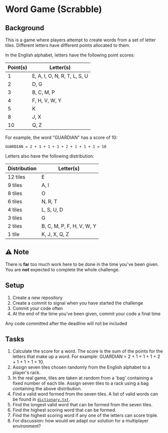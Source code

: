 # Word Game (Scrabble)

## Background

This is a game where players attempt to create words from a set of letter tiles.
Different letters have different points allocated to them.

In the English alphabet, letters have the following point scores:

| Point(s) | Letter(s)                    |
| -------- | ---------------------------- |
| 1        | E, A, I, O, N, R, T, L, S, U |
| 2        | D, G                         |
| 3        | B, C, M, P                   |
| 4        | F, H, V, W, Y                |
| 5        | K                            |
| 8        | J, X                         |
| 10       | Q, Z                         |

For example, the word "GUARDIAN" has a score of 10:

```
GUARDIAN = 2 + 1 + 1 + 1 + 2 + 1 + 1 + 1 = 10
```

Letters also have the following distribution:

| Distribution | Letter(s)                 |
| ------------ | ------------------------- |
| 12 tiles     | E                         |
| 9 tiles      | A, I                      |
| 8 tiles      | O                         |
| 6 tiles      | N, R, T                   |
| 4 tiles      | L, S, U, D                |
| 3 tiles      | G                         |
| 2 tiles      | B, C, M, P, F, H, V, W, Y |
| 1 tile       | K, J, X, Q, Z             |

## ⚠️ Note

There is **far** too much work here to be done in the time you've been given. You are **not** expected to complete the whole challenge.

## Setup

1. Create a new repository
2. Create a commit to signal when you have started the challenge
3. Commit your code often
4. At the end of the time you've been given, commit your code a final time

Any code committed after the deadline will not be included

## Tasks

1. Calculate the score for a word. The score is the sum of the points for the letters that make up a word.
   For example: GUARDIAN = 2 + 1 + 1 + 1 + 2 + 1 + 1 + 1 = 10.
1. Assign seven tiles chosen randomly from the English alphabet to a player's rack.
1. In the real game, tiles are taken at random from a 'bag' containing a fixed number of each tile.
   Assign seven tiles to a rack using a bag containing the above distribution.
1. Find a valid word formed from the seven tiles. A list of valid words can be found in [`dictionary.txt`](./dictionary.txt).
1. Find the longest valid word that can be formed from the seven tiles.
1. Find the highest scoring word that can be formed.
1. Find the highest scoring word if any one of the letters can score triple.
1. For discussion: how would we adapt our solution for a multiplayer environment?
